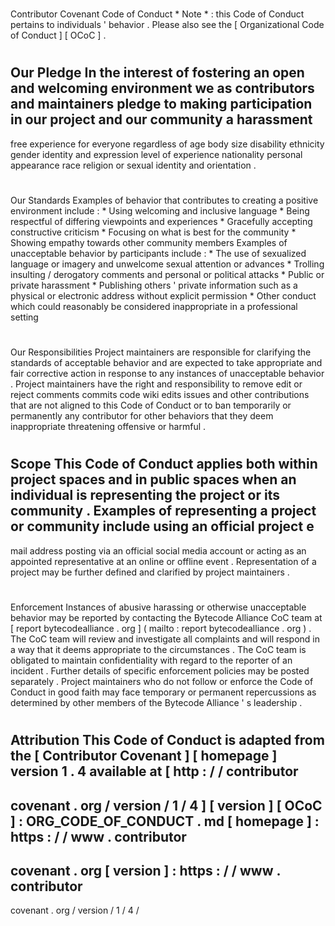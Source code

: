 #
Contributor
Covenant
Code
of
Conduct
*
Note
*
:
this
Code
of
Conduct
pertains
to
individuals
'
behavior
.
Please
also
see
the
[
Organizational
Code
of
Conduct
]
[
OCoC
]
.
#
#
Our
Pledge
In
the
interest
of
fostering
an
open
and
welcoming
environment
we
as
contributors
and
maintainers
pledge
to
making
participation
in
our
project
and
our
community
a
harassment
-
free
experience
for
everyone
regardless
of
age
body
size
disability
ethnicity
gender
identity
and
expression
level
of
experience
nationality
personal
appearance
race
religion
or
sexual
identity
and
orientation
.
#
#
Our
Standards
Examples
of
behavior
that
contributes
to
creating
a
positive
environment
include
:
*
Using
welcoming
and
inclusive
language
*
Being
respectful
of
differing
viewpoints
and
experiences
*
Gracefully
accepting
constructive
criticism
*
Focusing
on
what
is
best
for
the
community
*
Showing
empathy
towards
other
community
members
Examples
of
unacceptable
behavior
by
participants
include
:
*
The
use
of
sexualized
language
or
imagery
and
unwelcome
sexual
attention
or
advances
*
Trolling
insulting
/
derogatory
comments
and
personal
or
political
attacks
*
Public
or
private
harassment
*
Publishing
others
'
private
information
such
as
a
physical
or
electronic
address
without
explicit
permission
*
Other
conduct
which
could
reasonably
be
considered
inappropriate
in
a
professional
setting
#
#
Our
Responsibilities
Project
maintainers
are
responsible
for
clarifying
the
standards
of
acceptable
behavior
and
are
expected
to
take
appropriate
and
fair
corrective
action
in
response
to
any
instances
of
unacceptable
behavior
.
Project
maintainers
have
the
right
and
responsibility
to
remove
edit
or
reject
comments
commits
code
wiki
edits
issues
and
other
contributions
that
are
not
aligned
to
this
Code
of
Conduct
or
to
ban
temporarily
or
permanently
any
contributor
for
other
behaviors
that
they
deem
inappropriate
threatening
offensive
or
harmful
.
#
#
Scope
This
Code
of
Conduct
applies
both
within
project
spaces
and
in
public
spaces
when
an
individual
is
representing
the
project
or
its
community
.
Examples
of
representing
a
project
or
community
include
using
an
official
project
e
-
mail
address
posting
via
an
official
social
media
account
or
acting
as
an
appointed
representative
at
an
online
or
offline
event
.
Representation
of
a
project
may
be
further
defined
and
clarified
by
project
maintainers
.
#
#
Enforcement
Instances
of
abusive
harassing
or
otherwise
unacceptable
behavior
may
be
reported
by
contacting
the
Bytecode
Alliance
CoC
team
at
[
report
bytecodealliance
.
org
]
(
mailto
:
report
bytecodealliance
.
org
)
.
The
CoC
team
will
review
and
investigate
all
complaints
and
will
respond
in
a
way
that
it
deems
appropriate
to
the
circumstances
.
The
CoC
team
is
obligated
to
maintain
confidentiality
with
regard
to
the
reporter
of
an
incident
.
Further
details
of
specific
enforcement
policies
may
be
posted
separately
.
Project
maintainers
who
do
not
follow
or
enforce
the
Code
of
Conduct
in
good
faith
may
face
temporary
or
permanent
repercussions
as
determined
by
other
members
of
the
Bytecode
Alliance
'
s
leadership
.
#
#
Attribution
This
Code
of
Conduct
is
adapted
from
the
[
Contributor
Covenant
]
[
homepage
]
version
1
.
4
available
at
[
http
:
/
/
contributor
-
covenant
.
org
/
version
/
1
/
4
]
[
version
]
[
OCoC
]
:
ORG_CODE_OF_CONDUCT
.
md
[
homepage
]
:
https
:
/
/
www
.
contributor
-
covenant
.
org
[
version
]
:
https
:
/
/
www
.
contributor
-
covenant
.
org
/
version
/
1
/
4
/

